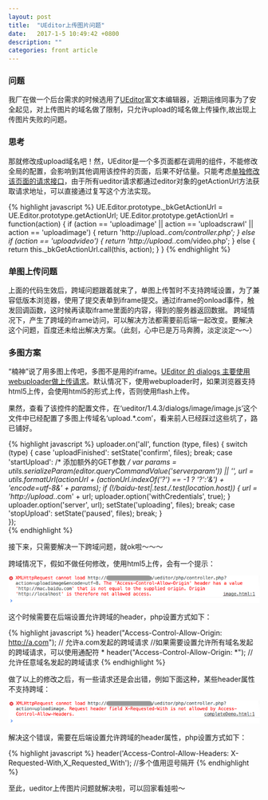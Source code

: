 ```yaml
---
layout: post
title:  "UEditor上传图片问题"
date:   2017-1-5 10:49:42 +0800
description: ""
categories: front article
---
```


### 问题

我厂在做一个后台需求的时候选用了[UEditor](http://ueditor.baidu.com/website/)富文本编辑器，近期运维同事为了安全起见，对上传图片的域名做了限制，只允许upload的域名做上传操作,故出现上传图片失败的问题。

### 思考 
那就修改成upload域名吧！然，UEditor是一个多页面都在调用的组件，不能修改全局的配置，会影响到其他调用该控件的页面，后果不好估量。只能考虑[单独修改该页面的请求接口](http://fex.baidu.com/ueditor/#qa-customurl)，由于所有ueditor请求都通过editor对象的getActionUrl方法获取请求地址，可以直接通过复写这个方法实现。

{% highlight javascript %}
UE.Editor.prototype._bkGetActionUrl = UE.Editor.prototype.getActionUrl;
UE.Editor.prototype.getActionUrl = function(action) {
    if (action == 'uploadimage' || action == 'uploadscrawl' || action == 'uploadimage') {
        return 'http://upload.*.com/controller.php';
    } else if (action == 'uploadvideo') {
        return 'http://upload.*.com/video.php';
    } else {
        return this._bkGetActionUrl.call(this, action);
    }
}
{% endhighlight %}

### 单图上传问题

上面的代码生效后，跨域问题跟着就来了，单图上传暂时不支持跨域设置，为了兼容低版本浏览器，使用了提交表单到iframe提交。通过iframe的onload事件，触发回调函数，这时候再读取iframe里面的内容，得到的服务器返回数据。 跨域情况下，产生了跨域的iframe访问，可以解决方法都需要前后端一起改变。要解决这个问题，百度还未给出解决方案。（此刻，心中已是万马奔腾，淡定淡定～～）

### 多图方案

“楠神”说了用多图上传吧，多图不是用的iframe。[UEditor 的 dialogs 主要使用webuploader做上传请求](http://fex.baidu.com/ueditor/#dev-crossdomain)。默认情况下，使用webuploader时，如果浏览器支持html5上传，会使用html5的形式上传，否则使用flash上传。

果然，查看了该控件的配置文件，在‘ueditor/1.4.3/dialogs/image/image.js’这个文件中已经配置了多图上传域名‘upload.*.com’，看来前人已经踩过这些坑了，路已铺好。

{% highlight javascript %}
uploader.on('all', function (type, files) {
    switch (type) {
        case 'uploadFinished':
	    setState('confirm', files);
	    break;
        case 'startUpload':
	    /* 添加额外的GET参数 */
	    var params = utils.serializeParam(editor.queryCommandValue('serverparam')) || '',
	        url = utils.formatUrl(actionUrl + (actionUrl.indexOf('?') == -1 ? '?':'&') + 'encode=utf-8&' + params);
	    if (!/baidu\-test|\.test\./.test(location.host)) {
	        url = 'http://upload.*.com' + url; 
	        uploader.option('withCredentials', true);
	    }    
	    uploader.option('server', url);
	    setState('uploading', files);
	    break;
        case 'stopUpload':
	    setState('paused', files);
	    break;
    }    
});  
{% endhighlight %}

接下来，只需要解决一下跨域问题，就ok啦～～～

跨域情况下，假如不做任何修改，使用html5上传，会有一个提示：

![跨域提示](/images/ueditor-uploadimg/error.png)

这个时候需要在后端设置允许跨域的header，php设置方式如下：

{% highlight javascript %}
header("Access-Control-Allow-Origin: http://a.com"); // 允许a.com发起的跨域请求
//如果需要设置允许所有域名发起的跨域请求，可以使用通配符 *
header("Access-Control-Allow-Origin: *"); // 允许任意域名发起的跨域请求
{% endhighlight %}

做了以上的修改之后，有一些请求还是会出错，例如下面这种，某些header属性不支持跨域：

![跨域提示](/images/ueditor-uploadimg/error2.png)

解决这个错误，需要在后端设置允许跨域的header属性，php设置方式如下：

{% highlight javascript %}
header('Access-Control-Allow-Headers: X-Requested-With,X_Requested_With'); //多个值用逗号隔开
{% endhighlight %}

至此，ueditor上传图片问题就解决啦，可以回家看娃啦～
